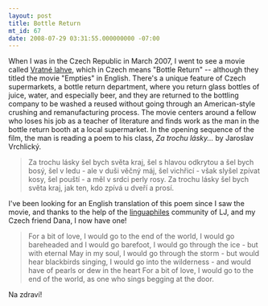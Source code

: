 ```yaml
---
layout: post
title: Bottle Return
mt_id: 67
date: 2008-07-29 03:31:55.000000000 -07:00
---
```

When I was in the Czech Republic in March 2007, I went to see a movie called
[Vratné lahve](http://www.imdb.com/title/tt0809951/), which in Czech
means "Bottle Return" -- although they titled the movie "Empties" in English.
There's a unique feature of Czech supermarkets, a bottle return department,
where you return glass bottles of juice, water, and especially beer, and they
are returned to the bottling company to be washed a reused without going
through an American-style crushing and remanufacturing process. The movie
centers around a fellow who loses his job as a teacher of literature and finds
work as the man in the bottle return booth at a local supermarket. In the
opening sequence of the film, the man is reading a poem to his class, <em>Za
trochu lásky...</em> by Jaroslav Vrchlický.

> Za trochu lásky šel bych svĕta kraj,
šel s hlavou odkrytou a šel bych bosý,
šel v ledu - ale v duši vĕčný máj,
šel vichřicí - však slyšel zpívat kosy,
šel pouští - a mĕl v srdci perly rosy.
Za trochu lásky šel bych svĕta kraj,
jak ten, kdo zpívá u dveří a prosí.

I've been looking for an English translation of this poem since I saw the
movie, and thanks to the help of the [linguaphiles](http://community.livejournal.com/linguaphiles/3983803.html)
community of LJ, and my Czech friend Dana, I now have one!

> For a bit of love, I would go to the end of the world,
I would go bareheaded and I would go barefoot,
I would go through the ice - but with eternal May in my soul,
I would go through the storm - but would hear blackbirds singing,
I would go into the wilderness - and would have of pearls or dew in the heart
For a bit of love, I would go to the end of the world,
as one who sings begging at the door.

Na zdraví!
